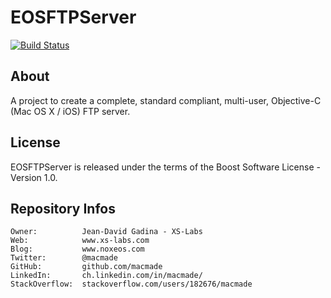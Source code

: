 EOSFTPServer
============

[![Build Status](https://travis-ci.org/macmade/EOSFTPServer.svg?branch=master)](https://travis-ci.org/macmade/EOSFTPServer)

About
-----

A project to create a complete, standard compliant, multi-user, Objective-C (Mac OS X / iOS) FTP server.

License
-------

EOSFTPServer is released under the terms of the Boost Software License - Version 1.0.

Repository Infos
----------------

    Owner:			Jean-David Gadina - XS-Labs
    Web:			www.xs-labs.com
    Blog:			www.noxeos.com
    Twitter:		@macmade
    GitHub:			github.com/macmade
    LinkedIn:		ch.linkedin.com/in/macmade/
    StackOverflow:	stackoverflow.com/users/182676/macmade